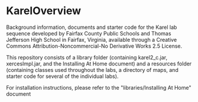 KarelOverview
=============

Background information, documents and starter code for the Karel lab sequence developed by Fairfax County Public Schools and Thomas Jefferson High School in Fairfax, Virginia, available through a Creative Commons Attribution-Noncommercial-No Derivative Works 2.5 License.

This repository consists of a library folder (containing karel2_c.jar, xercesImpl.jar, and the Installing At Home document) and a resources folder (containing classes used throughout the labs, a directory of maps, and starter code for several of the individual labs).

For installation instructions, please refer to the "libraries/Installing At Home" document
